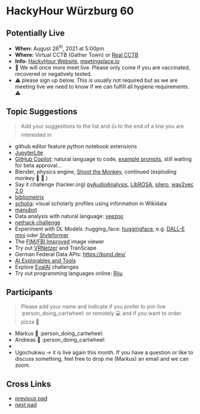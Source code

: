# HackyHour Würzburg 60

## Potentially Live
 - **When:** August 26<sup>th</sup>, 2021 at 5:00pm
 - **Where:**  Virtual CCTB (Gather Town) or [Real CCTB](https://www.google.de/maps/place/Zentrum+f%C3%BCr+Computergest%C3%BCtzte+und+Theoretische+Biologie+(CCTB),+Universit%C3%A4t+W%C3%BCrzburg/@49.7850748,9.9720102,18z/data=!3m1!4b1!4m5!3m4!1s0x47a28fc802e5e8d9:0x6b62d2cbd2e6f094!8m2!3d49.7849749!4d9.9729537)
 - **Info:** [HackyHour Website](http://hackyhour.github.io/Wuerzburg/), [meetingplace.io](https://meetingplace.io/hackyhour-wue)
 - :vertical_traffic_light: We will once more meet live. Please only come if you are vaccinated, recovered or negatively tested.
 - :warning: please sign up below. This is usually not required but as we are meeting live we need to know if we can fulfill all hygiene requirements. :warning: 

## Topic Suggestions
> Add your suggestions to the list and :+1: to the end of a line you are interested in
 - github editor feature python notebook extensions
 - [JupyterLite](https://blog.jupyter.org/jupyterlite-jupyter-%EF%B8%8F-webassembly-%EF%B8%8F-python-f6e2e41ab3fa)
 - [GitHub Copilot](https://copilot.github.com/): natural language to code, [example prompts](https://gist.github.com/cassidoo/6101ef0657665683b787aab5ae9465f4), still waiting for beta approval...
 - Blender, physics engine, [Shoot the Monkey](https://www.youtube.com/watch?v=0jGZnMf3rPo), continued (exploding monkey :hear_no_evil: :exploding_head: )
 - Say it challenge (hacker.org) [pyAudioAnalysis](https://github.com/tyiannak/pyAudioAnalysis), [LibROSA](https://librosa.github.io/librosa/), [silero](https://pytorch.org/hub/snakers4_silero-models_stt/), [wav2vec 2.0](https://ai.facebook.com/blog/wav2vec-20-learning-the-structure-of-speech-from-raw-audio)
 - [bibliometrix](https://github.com/massimoaria/bibliometrix)
 - [scholia](https://scholia.toolforge.org/): visual scholarly profiles using information in Wikidata
 - [manubot](https://manubot.org/)
 - Data analysis with natural language: [veezoo](https://www.veezoo.com/)
 - [nethack challenge](https://ai.facebook.com/blog/launching-the-nethack-challenge-at-neurips-2021/)
 - Experiment with DL Models :hugging_face: [huggingface](https://huggingface.co/), e.g. [DALL-E mini](https://huggingface.co/spaces/flax-community/dalle-mini) oder [Styleformer](https://gist.github.com/simecek/5aca86f6b7189db87fade33ca1b1d733)
 - The [FIM/FBI Improved](http://fbi-improved.nongnu.org/) image viewer
 - Try out [VRNetzer](https://github.com/menchelab/VRNetzer) and TranScape
 - German Federal Data APIs: https://bund.dev/
 - [AI Explorables and Tools](https://pair.withgoogle.com/)
 - Explore [EvalAI](https://eval.ai) challenges
 - Try out programming languages online: [Riju](https://riju.codes/)

## Participants
> Please add your name and indicate if you prefer to join live :person_doing_cartwheel: or remotely :computer: and if you want to order pizza :pizza: 
 - Markus :pizza: :person_doing_cartwheel:
 - Andreas :pizza: :person_doing_cartwheel:
 - 
 - Ugochukwu &rarr; it is live again this month. If you have a question or like to discuss something, feel free to drop me (Markus) an email and we can zoom.

## Cross Links
 - [previous pad](https://hackmd.io/ULt-hKyZSXSMi2kGGNdYPg)
 - [next pad](https://hackmd.io/BytwdinoQAeSDkDTalLwGQ)
